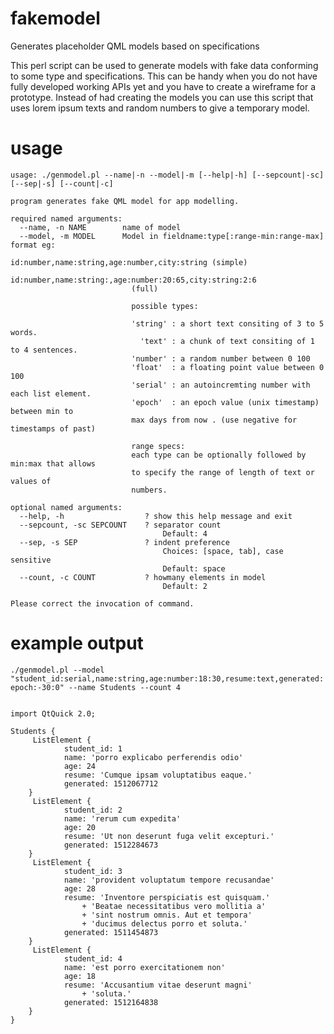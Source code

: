 # fakemodel
Generates placeholder QML models based on specifications

This perl script can be used to generate models with fake
data conforming to some type and specifications. This can
be handy when you do not have fully developed working APIs 
yet and you have to create a wireframe for a prototype.
Instead of had creating the models you can use this script
that uses lorem ipsum texts and random numbers to give a
temporary model.


# usage

```
usage: ./genmodel.pl --name|-n --model|-m [--help|-h] [--sepcount|-sc]
[--sep|-s] [--count|-c]

program generates fake QML model for app modelling.

required named arguments:
  --name, -n NAME        name of model
  --model, -m MODEL      Model in fieldname:type[:range-min:range-max] format eg:
                           id:number,name:string,age:number,city:string (simple)
                           id:number,name:string:,age:number:20:65,city:string:2:6
                           (full)
                           
                           possible types:
                           
                           'string' : a short text consiting of 3 to 5 words.
                             'text' : a chunk of text consiting of 1 to 4 sentences.
                           'number' : a random number between 0 100
                           'float'  : a floating point value between 0 100
                           'serial' : an autoincremting number with each list element.
                           'epoch'  : an epoch value (unix timestamp) between min to
                           max days from now . (use negative for timestamps of past)
                           
                           range specs:
                           each type can be optionally followed by min:max that allows
                           to specify the range of length of text or values of
                           numbers.

optional named arguments:
  --help, -h                  ? show this help message and exit
  --sepcount, -sc SEPCOUNT    ? separator count
                                  Default: 4
  --sep, -s SEP               ? indent preference
                                  Choices: [space, tab], case sensitive
                                  Default: space
  --count, -c COUNT           ? howmany elements in model
                                  Default: 2

Please correct the invocation of command.

```

# example output

`./genmodel.pl --model "student_id:serial,name:string,age:number:18:30,resume:text,generated:epoch:-30:0" --name Students --count 4`

```

import QtQuick 2.0;

Students {
     ListElement {
            student_id: 1
            name: 'porro explicabo perferendis odio'
            age: 24
            resume: 'Cumque ipsam voluptatibus eaque.'
            generated: 1512067712
    }
     ListElement {
            student_id: 2
            name: 'rerum cum expedita'
            age: 20
            resume: 'Ut non deserunt fuga velit excepturi.'
            generated: 1512284673
    }
     ListElement {
            student_id: 3
            name: 'provident voluptatum tempore recusandae'
            age: 28
            resume: 'Inventore perspiciatis est quisquam.'
                + 'Beatae necessitatibus vero mollitia a'
                + 'sint nostrum omnis. Aut et tempora'
                + 'ducimus delectus porro et soluta.'
            generated: 1511454873
    }
     ListElement {
            student_id: 4
            name: 'est porro exercitationem non'
            age: 18
            resume: 'Accusantium vitae deserunt magni'
                + 'soluta.'
            generated: 1512164838
    }
}

```
